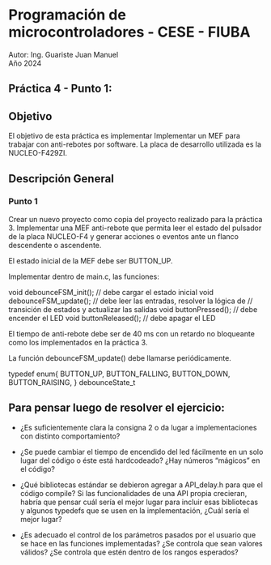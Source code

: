 # Programación de microcontroladores - CESE - FIUBA
Autor: Ing. Guariste Juan Manuel\
Año 2024

## Práctica 4 - Punto 1:

## Objetivo
El objetivo de esta práctica es implementar Implementar un MEF para trabajar con anti-rebotes por software. La placa de desarrollo utilizada es la NUCLEO-F429ZI.

## Descripción General

### Punto 1
Crear un nuevo proyecto como copia del proyecto realizado para la práctica 3.
Implementar una MEF anti-rebote que permita leer el estado del pulsador de la placa NUCLEO-F4 y generar acciones o eventos ante un flanco descendente o ascendente.

El estado inicial de la MEF debe ser BUTTON_UP.

Implementar dentro de main.c, las funciones:

void debounceFSM_init();	// debe cargar el estado inicial
void debounceFSM_update();	// debe leer las entradas, resolver la lógica de
				// transición de estados y actualizar las salidas
void buttonPressed();		// debe encender el LED
void buttonReleased();		// debe apagar el LED 

El tiempo de anti-rebote debe ser de 40 ms con un retardo no bloqueante como los implementados en la práctica 3.

La función debounceFSM_update() debe llamarse periódicamente.

typedef enum{
BUTTON_UP,
BUTTON_FALLING,
BUTTON_DOWN,
BUTTON_RAISING,
} debounceState_t

## Para pensar luego de resolver el ejercicio:

- ¿Es suficientemente clara la consigna 2 o da lugar a implementaciones con distinto comportamiento? 

- ¿Se puede cambiar el tiempo de encendido del led fácilmente en un solo lugar del código o éste está hardcodeado? ¿Hay números “mágicos” en el código?

- ¿Qué bibliotecas estándar se debieron agregar a API_delay.h para que el código compile? Si las funcionalidades de una API propia crecieran, habría que pensar cuál sería el mejor lugar para incluir esas bibliotecas y algunos typedefs que se usen en la implementación, ¿Cuál sería el mejor lugar?

- ¿Es adecuado el control de los parámetros pasados por el usuario que se hace en las funciones implementadas? ¿Se controla que sean valores válidos? ¿Se controla que estén dentro de los rangos esperados?
